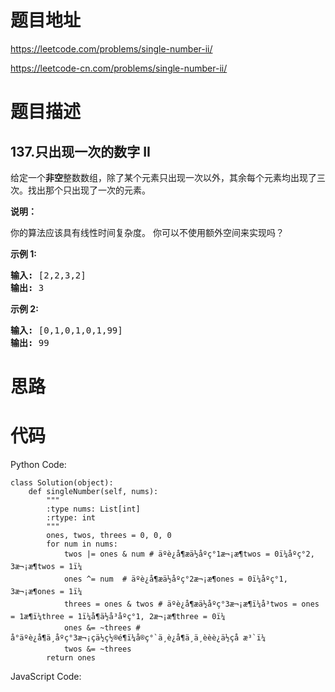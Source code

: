# 题目地址
https://leetcode.com/problems/single-number-ii/

https://leetcode-cn.com/problems/single-number-ii/
# 题目描述
## 137.只出现一次的数字 II
<p>给定一个<strong>非空</strong>整数数组，除了某个元素只出现一次以外，其余每个元素均出现了三次。找出那个只出现了一次的元素。</p>

<p><strong>说明：</strong></p>

<p>你的算法应该具有线性时间复杂度。 你可以不使用额外空间来实现吗？</p>

<p><strong>示例 1:</strong></p>

<pre><strong>输入:</strong> [2,2,3,2]
<strong>输出:</strong> 3
</pre>

<p><strong>示例&nbsp;2:</strong></p>

<pre><strong>输入:</strong> [0,1,0,1,0,1,99]
<strong>输出:</strong> 99</pre>

# 思路

# 代码
Python Code:

```
class Solution(object):
    def singleNumber(self, nums):
        """
        :type nums: List[int]
        :rtype: int
        """
        ones, twos, threes = 0, 0, 0
        for num in nums:
            twos |= ones & num # äºè¿å¶æä½åºç°1æ¬¡æ¶twos = 0ï¼åºç°2, 3æ¬¡æ¶twos = 1ï¼
            ones ^= num  # äºè¿å¶æä½åºç°2æ¬¡æ¶ones = 0ï¼åºç°1, 3æ¬¡æ¶ones = 1ï¼
            threes = ones & twos # äºè¿å¶æä½åºç°3æ¬¡æ¶ï¼å³twos = ones = 1æ¶ï¼three = 1ï¼å¶ä½å³åºç°1, 2æ¬¡æ¶three = 0ï¼
            ones &= ~threes # å°äºè¿å¶ä¸åºç°3æ¬¡çä½ç½®é¶ï¼å®ç°`ä¸è¿å¶ä¸ä¸èèè¿ä½çå æ³`ï¼
            twos &= ~threes
        return ones

```
JavaScript Code:

```

```
